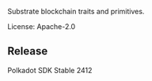 Substrate blockchain traits and primitives.

License: Apache-2.0


## Release

Polkadot SDK Stable 2412
